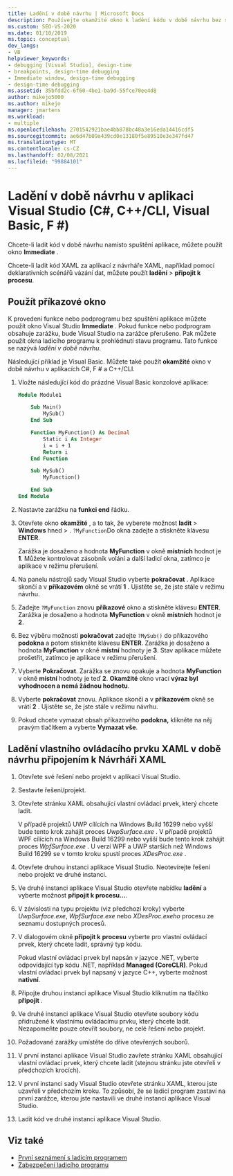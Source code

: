 ```yaml
---
title: Ladění v době návrhu | Microsoft Docs
description: Používejte okamžité okno k ladění kódu v době návrhu bez spuštění aplikace. Můžete spustit funkci a prozkoumávat stav, když je dosaženo zarážky.
ms.custom: SEO-VS-2020
ms.date: 01/10/2019
ms.topic: conceptual
dev_langs:
- VB
helpviewer_keywords:
- debugging [Visual Studio], design-time
- breakpoints, design-time debugging
- Immediate window, design-time debugging
- design-time debugging
ms.assetid: 35bfdd2c-6f60-4be1-ba9d-55fce70ee4d8
author: mikejo5000
ms.author: mikejo
manager: jmartens
ms.workload:
- multiple
ms.openlocfilehash: 2701542921bae4bb878bc48a3e16eda14416cdf5
ms.sourcegitcommit: ae6d47b09a439cd0e13180f5e89510e3e347fd47
ms.translationtype: MT
ms.contentlocale: cs-CZ
ms.lasthandoff: 02/08/2021
ms.locfileid: "99884101"
---
```

# <a name="debug-at-design-time-in-visual-studio-c-ccli-visual-basic-f"></a>Ladění v době návrhu v aplikaci Visual Studio (C#, C++/CLI, Visual Basic, F #)

Chcete-li ladit kód v době návrhu namísto spuštění aplikace, můžete použít okno **Immediate** .

Chcete-li ladit kód XAML za aplikací z návrháře XAML, například pomocí deklarativních scénářů vázání dat, můžete použít **ladění**  >  **připojit k procesu**.

## <a name="use-the-immediate-window"></a>Použít příkazové okno

K provedení funkce nebo podprogramu bez spuštění aplikace můžete použít okno Visual Studio **Immediate** . Pokud funkce nebo podprogram obsahuje zarážku, bude Visual Studio na zarážce přerušeno. Pak můžete použít okna ladicího programu k prohlédnutí stavu programu. Tato funkce se nazývá *ladění v době návrhu*.

Následující příklad je Visual Basic. Můžete také použít **okamžité** okno v době návrhu v aplikacích C#, F # a C++/CLI.

1. Vložte následující kód do prázdné Visual Basic konzolové aplikace:

   ```vb
   Module Module1

       Sub Main()
           MySub()
       End Sub

       Function MyFunction() As Decimal
           Static i As Integer
           i = i + 1
           Return i
       End Function

       Sub MySub()
           MyFunction()

       End Sub
   End Module
   ```

1. Nastavte zarážku na **funkci end** řádku.

1. Otevřete okno **okamžité** , a to tak, že vyberete možnost **ladit**  >  **Windows** hned  >  . `?MyFunction`Do okna zadejte a stiskněte klávesu **ENTER**.

   Zarážka je dosaženo a hodnota **MyFunction** v okně **místních** hodnot je **1**. Můžete kontrolovat zásobník volání a další ladicí okna, zatímco je aplikace v režimu přerušení.

1. Na panelu nástrojů sady Visual Studio vyberte **pokračovat** . Aplikace skončí a v **příkazovém** okně se vrátí **1** . Ujistěte se, že jste stále v režimu návrhu.

1. Zadejte `?MyFunction` znovu **příkazové** okno a stiskněte klávesu **ENTER**. Zarážka je dosaženo a hodnota **MyFunction** v okně **místních** hodnot je **2**.

1. Bez výběru možnosti **pokračovat** zadejte `?MySub()` do příkazového **podokna** a potom stiskněte klávesu **ENTER**. Zarážka je dosaženo a hodnota **MyFunction** v okně **místní** hodnoty je **3**. Stav aplikace můžete prošetřit, zatímco je aplikace v režimu přerušení.

1. Vyberte **Pokračovat**. Zarážka se znovu opakuje a hodnota **MyFunction** v okně **místní** hodnoty je teď **2**. **Okamžité** okno vrací **výraz byl vyhodnocen a nemá žádnou hodnotu**.

1. Vyberte **pokračovat** znovu. Aplikace skončí a v **příkazovém** okně se vrátí **2** . Ujistěte se, že jste stále v režimu návrhu.

1. Pokud chcete vymazat obsah příkazového **podokna,** klikněte na něj pravým tlačítkem a vyberte **Vymazat vše**.

## <a name="debug-a-custom-xaml-control-at-design-time-by-attaching-to-xaml-designer"></a>Ladění vlastního ovládacího prvku XAML v době návrhu připojením k Návrháři XAML

1. Otevřete své řešení nebo projekt v aplikaci Visual Studio.

1. Sestavte řešení/projekt.

1. Otevřete stránku XAML obsahující vlastní ovládací prvek, který chcete ladit.

   V případě projektů UWP cílících na Windows Build 16299 nebo vyšší bude tento krok zahájit proces *UwpSurface.exe* . V případě projektů WPF cílících na Windows Build 16299 nebo vyšší bude tento krok zahájit proces *WpfSurface.exe* . U verzí WPF a UWP starších než Windows Build 16299 se v tomto kroku spustí proces *XDesProc.exe* . 

1. Otevřete druhou instanci aplikace Visual Studio. Neotevírejte řešení nebo projekt ve druhé instanci.

1. Ve druhé instanci aplikace Visual Studio otevřete nabídku **ladění** a vyberte možnost **připojit k procesu...**.

1. V závislosti na typu projektu (viz předchozí kroky) vyberte *UwpSurface.exe*, *WpfSurface.exe* nebo *XDesProc.exeho* procesu ze seznamu dostupných procesů.

1. V dialogovém okně **připojit k** **procesu** vyberte pro vlastní ovládací prvek, který chcete ladit, správný typ kódu.

   Pokud vlastní ovládací prvek byl napsán v jazyce .NET, vyberte odpovídající typ kódu .NET, například **Managed (CoreCLR)**. Pokud vlastní ovládací prvek byl napsaný v jazyce C++, vyberte možnost **nativní**.

1. Připojte druhou instanci aplikace Visual Studio kliknutím na tlačítko **připojit** .

1. Ve druhé instanci aplikace Visual Studio otevřete soubory kódu přidružené k vlastnímu ovládacímu prvku, který chcete ladit. Nezapomeňte pouze otevřít soubory, ne celé řešení nebo projekt.

1. Požadované zarážky umístěte do dříve otevřených souborů.

1. V první instanci aplikace Visual Studio zavřete stránku XAML obsahující vlastní ovládací prvek, který chcete ladit (stejnou stránku jste otevřeli v předchozích krocích).

1. V první instanci sady Visual Studio otevřete stránku XAML, kterou jste uzavřeli v předchozím kroku. To způsobí, že se ladicí program zastaví na první zarážce, kterou jste nastavili ve druhé instanci aplikace Visual Studio.

1. Ladit kód ve druhé instanci aplikace Visual Studio.

## <a name="see-also"></a>Viz také
- [První seznámení s ladicím programem](../debugger/debugger-feature-tour.md)
- [Zabezpečení ladicího programu](../debugger/debugger-security.md)